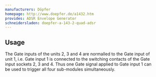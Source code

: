 ```yaml
---
manufacturers: Döpfer
homepage: http://www.doepfer.de/a1432.htm
provides: ADSR Envelope Generator
schneidersladen: doepfer-a-143-2-quad-adsr
---
```

## Usage

The Gate inputs of the units 2, 3 and 4 are normalled to the Gate input
of unit 1, i.e. Gate input 1 is connected to the switching contacts of
the Gate input sockets 2, 3 and 4. Thus one Gate signal applied to Gate
input 1 can be used to trigger all four sub-modules simultaneously.

